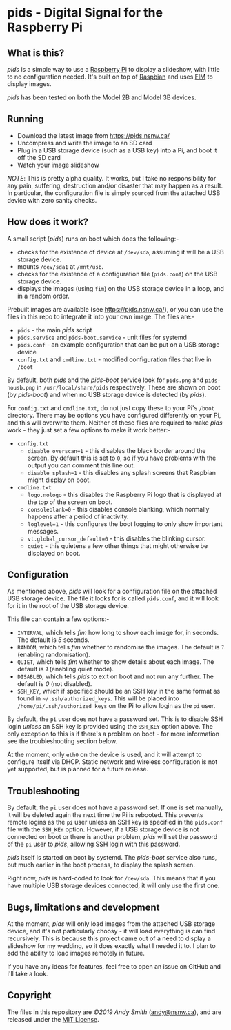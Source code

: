 # pids - Digital Signal for the Raspberry Pi

## What is this?
*pids* is a simple way to use a [Raspberry Pi](https://www.raspberrypi.org/) to display a slideshow, with little to no configuration needed. It's built on top of [Raspbian](https://www.raspbian.org/) and uses [FIM](https://www.nongnu.org/fbi-improved/) to display images.

*pids* has been tested on both the Model 2B and Model 3B devices.

## Running
* Download the latest image from https://pids.nsnw.ca/
* Uncompress and write the image to an SD card
* Plug in a USB storage device (such as a USB key) into a Pi, and boot it off the SD card
* Watch your image slideshow

*NOTE*: This is pretty alpha quality. It works, but I take no responsibility for any pain, suffering, destruction and/or disaster that may happen as a result. In particular, the configuration file is simply `source`d from the attached USB device with zero sanity checks.

## How does it work?
A small script (*pids*) runs on boot which does the following:-

* checks for the existence of device at `/dev/sda`, assuming it will be a USB storage device.
* mounts `/dev/sda1` at `/mnt/usb`.
* checks for the existence of a configuration file (`pids.conf`) on the USB storage device.
* displays the images (using `fim`) on the USB storage device in a loop, and in a random order.

Prebuilt images are available (see https://pids.nsnw.ca/), or you can use the files in this repo to integrate it into your own image. The files are:-

* `pids` - the main *pids* script
* `pids.service` and `pids-boot.service` - unit files for systemd
* `pids.conf` - an example configuration that can be put on a USB storage device
* `config.txt` and `cmdline.txt` - modified configuration files that live in `/boot`

By default, both *pids* and the *pids-boot* service look for `pids.png` and `pids-nousb.png` in `/usr/local/share/pids` respectively. These are shown on boot (by *pids-boot*) and when no USB storage device is detected (by *pids*).

For `config.txt` and `cmdline.txt`, do not just copy these to your Pi's `/boot` directory. There may be options you have configured differently on your Pi, and this will overwrite them. Neither of these files are required to make *pids* work - they just set a few options to make it work better:-

* `config.txt`
  * `disable_overscan=1` - this disables the black border around the screen. By default this is set to `0`, so if you have problems with the output you can comment this line out.
  * `disable_splash=1` - this disables any splash screens that Raspbian might display on boot.
* `cmdline.txt`
  * `logo.nologo` - this disables the Raspberry Pi logo that is displayed at the top of the screen on boot.
  * `consoleblank=0` - this disables console blanking, which normally happens after a period of inactivity.
  * `loglevel=1` - this configures the boot logging to only show important messages.
  * `vt.global_cursor_default=0` - this disables the blinking cursor.
  * `quiet` - this quietens a few other things that might otherwise be displayed on boot.

## Configuration
As mentioned above, *pids* will look for a configuration file on the attached USB storage device. The file it looks for is called `pids.conf`, and it will look for it in the root of the USB storage device.

This file can contain a few options:-

* `INTERVAL`, which tells *fim* how long to show each image for, in seconds. The default is *5* seconds.
* `RANDOM`, which tells *fim* whether to randomise the images. The default is *1* (enabling randomisation).
* `QUIET`, which tells *fim* whether to show details about each image. The default is *1* (enabling quiet mode).
* `DISABLED`, which tells *pids* to exit on boot and not run any further. The default is *0* (not disabled).
* `SSH_KEY`, which if specified should be an SSH key in the same format as found in `~/.ssh/authorized_keys`. This will be placed into `/home/pi/.ssh/authorized_keys` on the Pi to allow login as the `pi` user.

By default, the `pi` user does not have a password set. This is to disable SSH login *unless* an SSH key is provided using the `SSH_KEY` option above. The only exception to this is if there's a problem on boot - for more information see the troubleshooting section below.

At the moment, only `eth0` on the device is used, and it will attempt to configure itself via DHCP. Static network and wireless configuration is not yet supported, but is planned for a future release.

## Troubleshooting
By default, the `pi` user does not have a password set. If one is set manually, it will be deleted again the next time the Pi is rebooted. This prevents remote logins as the `pi` user unless an SSH key is specified in the `pids.conf` file with the `SSH_KEY` option. However, if a USB storage device is not connected on boot or there is another problem, *pids* will set the password of the `pi` user to *pids*, allowing SSH login with this password.

*pids* itself is started on boot by systemd. The *pids-boot* service also runs, but much earlier in the boot process, to display the splash screen.

Right now, *pids* is hard-coded to look for `/dev/sda`. This means that if you have multiple USB storage devices connected, it will only use the first one.

## Bugs, limitations and development
At the moment, *pids* will only load images from the attached USB storage device, and it's not particularly choosy - it will load everything is can find recursively. This is because this project came out of a need to display a slideshow for my wedding, so it does exactly what I needed it to. I plan to add the ability to load images remotely in future.

If you have any ideas for features, feel free to open an issue on GitHub and I'll take a look.

## Copyright
The files in this repository are *©2019 Andy Smith* (andy@nsnw.ca), and are released under the [MIT License](https://opensource.org/licenses/MIT).
